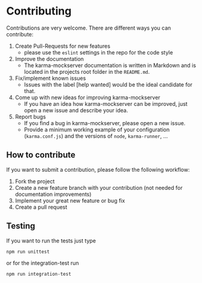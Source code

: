 # Contributing

Contributions are very welcome. There are different ways you can contribute:

1. Create Pull-Requests for new features
    * please use the `eslint` settings in the repo for the code style
1. Improve the documentation
    * The karma-mockserver documentation is written in Markdown and is located in the projects root folder in the `README.md`.
1. Fix/implement known issues
    * Issues with the label [help wanted] would be the ideal candidate for that.
1. Come up with new ideas for improving karma-mockserver
    * If you have an idea how karma-mockserver can be improved, just open a new issue and describe your idea.
1. Report bugs
    * If you find a bug in karma-mockserver, please open a new issue.
    * Provide a minimum working example of your configuration (`karma.conf.js`) and 
      the versions of `node`, `karma-runner`, ... 

## How to contribute
If you want to submit a contribution, please follow the following workflow:

1. Fork the project
2. Create a new feature branch with your contribution (not needed for documentation improvements)
3. Implement your great new feature or bug fix
4. Create a pull request

## Testing
If you want to run the tests just type
```
npm run unittest
```
or for the integration-test run 
```
npm run integration-test
```
